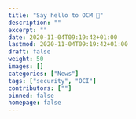 ```yaml
---
title: "Say hello to OCM 👋"
description: ""
excerpt: ""
date: 2020-11-04T09:19:42+01:00
lastmod: 2020-11-04T09:19:42+01:00
draft: false
weight: 50
images: []
categories: ["News"]
tags: ["security", "OCI"]
contributors: [""]
pinned: false
homepage: false
---
```


